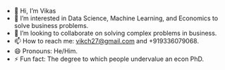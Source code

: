 - 👋 Hi, I’m Vikas
- 👀 I’m interested in Data Science, Machine Learning, and Economics to solve business problems.
- 💞️ I’m looking to collaborate on solving complex problems in business.
- 📫 How to reach me: vikch27@gmail.com and +919336079068.
- 😄 Pronouns: He/Him.
- ⚡ Fun fact: The degree to which people undervalue an econ PhD.

<!---
economicsdatascience/economicsdatascience is a ✨ special ✨ repository because its `README.md` (this file) appears on your GitHub profile.
You can click the Preview link to take a look at your changes.
--->
